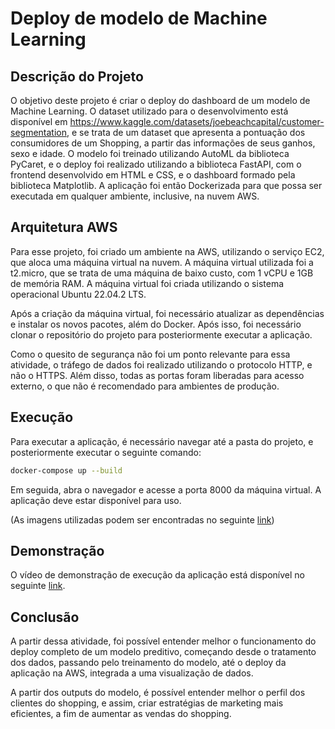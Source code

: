 # Deploy de modelo de Machine Learning

## Descrição do Projeto

O objetivo deste projeto é criar o deploy do dashboard de um modelo de Machine Learning. O dataset utilizado para o desenvolvimento está disponível em <https://www.kaggle.com/datasets/joebeachcapital/customer-segmentation>, e se trata de um dataset que apresenta a pontuação dos consumidores de um Shopping, a partir das informações de seus ganhos, sexo e idade. O modelo foi treinado utilizando AutoML da biblioteca PyCaret, e o deploy foi realizado utilizando a biblioteca FastAPI, com o frontend desenvolvido em HTML e CSS, e o dashboard formado pela biblioteca Matplotlib. A aplicação foi então Dockerizada para que possa ser executada em qualquer ambiente, inclusive, na nuvem AWS.

## Arquitetura AWS

Para esse projeto, foi criado um ambiente na AWS, utilizando o serviço EC2, que aloca uma máquina virtual na nuvem. A máquina virtual utilizada foi a t2.micro, que se trata de uma máquina de baixo custo, com 1 vCPU e 1GB de memória RAM. A máquina virtual foi criada utilizando o sistema operacional Ubuntu 22.04.2 LTS.

Após a criação da máquina virtual, foi necessário atualizar as dependências e instalar os novos pacotes, além do Docker. Após isso, foi necessário clonar o repositório do projeto para posteriormente executar a aplicação.

Como o quesito de segurança não foi um ponto relevante para essa atividade, o tráfego de dados foi realizado utilizando o protocolo HTTP, e não o HTTPS. Além disso, todas as portas foram liberadas para acesso externo, o que não é recomendado para ambientes de produção.

## Execução

Para executar a aplicação, é necessário navegar até a pasta do projeto, e posteriormente executar o seguinte comando:

```bash
docker-compose up --build
```

Em seguida, abra o navegador e acesse a porta 8000 da máquina virtual. A aplicação deve estar disponível para uso.

(As imagens utilizadas podem ser encontradas no seguinte [link](<https://hub.docker.com/u/pablorlv>))

## Demonstração

O vídeo de demonstração de execução da aplicação está disponível no seguinte [link](<https://youtu.be/zPrpcYPTaQY>).

## Conclusão

A partir dessa atividade, foi possível entender melhor o funcionamento do deploy completo de um modelo preditivo, começando desde o tratamento dos dados, passando pelo treinamento do modelo, até o deploy da aplicação na AWS, integrada a uma visualização de dados.

A partir dos outputs do modelo, é possível entender melhor o perfil dos clientes do shopping, e assim, criar estratégias de marketing mais eficientes, a fim de aumentar as vendas do shopping.
